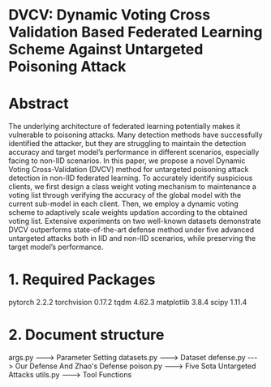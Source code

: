 # DVCV: Dynamic Voting Cross Validation Based Federated Learning Scheme Against Untargeted Poisoning Attack

# Abstract
The underlying architecture of federated learning potentially makes it vulnerable to poisoning attacks. Many detection methods have successfully identified the attacker, but they are struggling to maintain the detection accuracy and target model’s performance in different scenarios, especially facing to non-IID scenarios. In this paper, we propose a novel Dynamic Voting Cross-Validation (DVCV) method for untargeted poisoning attack detection in non-IID federated learning. To accurately identify suspicious clients, we first design a class weight voting mechanism to maintenance a voting list through verifying the accuracy of the global model with the current sub-model in each client. Then, we employ a dynamic voting scheme to adaptively scale weights updation according to the obtained voting list. Extensive experiments on two well-known datasets demonstrate DVCV outperforms state-of-the-art defense method under five advanced untargeted attacks both in IID and non-IID scenarios, while preserving the target model’s performance. 

# 1. Required Packages
pytorch 2.2.2
torchvision 0.17.2
tqdm 4.62.3
matplotlib 3.8.4
scipy 1.11.4

# 2. Document structure
args.py ---> Parameter Setting
datasets.py ---> Dataset
defense.py ---> Our Defense And Zhao's Defense
poison.py ---> Five Sota Untargeted Attacks
utils.py ---> Tool Functions
